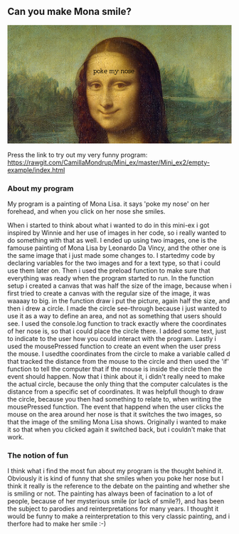 ## Can you make Mona smile? 

![alt text](MonaLisa.png "Screenshot of my fun program!")

Press the link to try out my very funny program:
https://rawgit.com/CamillaMondrup/Mini_ex/master/Mini_ex2/empty-example/index.html

### About my program 
My program is a painting of Mona Lisa. it says 'poke my nose' on her forehead, and when you click on her nose she smiles.

When i started to think about what i wanted to do in this mini-ex i got inspired by Winnie and her use of images in her code, so i really wanted to do something with that as well. I ended up using two images, one is the famouse painting of Mona Lisa by Leonardo Da Vincy, and the other one is the same image that i just made some changes to. 
I startedmy code by declaring variables for the two images and for a text type, so that i could use them later on. Then i used the preload function to make sure that everything was ready when the program started to run. In the function setup i created a canvas that was half the size of the image, because when i first tried to create a canvas with the regular size of the image, it was waaaay to big.
in the function draw i put the picture, again half the size, and then i drew a circle. I made the circle see-through because i just wanted to use it as a way to define an area, and not as something that users should see. I used the console.log function to track exactly where the coordinates of her nose is, so that i could place the circle there. 
I added some text, just to indicate to the user how you could interact with the program. 
Lastly i used the mousePressed function to create an event when the user press the mouse. I usedthe coordinates from the circle to make a variable called d that tracked the distance from the mouse to the circle and then used the 'if' function to tell the computer that if the mouse is inside the circle then the event should happen. Now that i think about it, i didn't really need to make the actual circle, because the only thing that the computer calculates is the distance from a specific set of coordinates. It was helpfull though to draw the circle, because you then had something to relate to, when writing the mousePressed function. The event that happend when the user clicks the mouse on the area around her nose is that it switches the two images, so that the image of the smiling Mona Lisa shows. Originally i wanted to make it so that when you clicked again it switched back, but i couldn't make that work.

### The notion of fun 
I think what i find the most fun about my program is the thought behind it. Obviously it is kind of funny that she smiles when you poke her nose but I think it really is the reference to the debate on the painting and whether she is smiling or not.
The painting has always been of facination to a lot of people, because of her mysterious smile (or lack of smile?), and has been the subject to parodies and reinterpretations for many years. I thought it would be funny to make a reinterpretation to this very classic painting, and i therfore had to make her smile :-)
